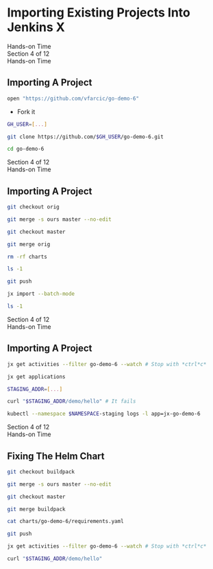 <!-- .slide: class="center dark" -->
<!-- .slide: data-background="img/hands-on.jpg" -->
# Importing Existing Projects Into Jenkins X

<div class="label">Hands-on Time</div>


<!-- .slide: class="dark" -->
<div class="eyebrow">Section 4 of 12</div>
<div class="label">Hands-on Time</div>

## Importing A Project

```bash
open "https://github.com/vfarcic/go-demo-6"
```

* Fork it

```bash
GH_USER=[...]

git clone https://github.com/$GH_USER/go-demo-6.git

cd go-demo-6
```


<!-- .slide: class="dark" -->
<div class="eyebrow">Section 4 of 12</div>
<div class="label">Hands-on Time</div>

## Importing A Project

```bash
git checkout orig

git merge -s ours master --no-edit

git checkout master

git merge orig

rm -rf charts

ls -1

git push

jx import --batch-mode

ls -1
```


<!-- .slide: class="dark" -->
<div class="eyebrow">Section 4 of 12</div>
<div class="label">Hands-on Time</div>

## Importing A Project

```bash
jx get activities --filter go-demo-6 --watch # Stop with *ctrl*c*

jx get applications

STAGING_ADDR=[...]

curl "$STAGING_ADDR/demo/hello" # It fails

kubectl --namespace $NAMESPACE-staging logs -l app=jx-go-demo-6
```


<!-- .slide: class="dark" -->
<div class="eyebrow">Section 4 of 12</div>
<div class="label">Hands-on Time</div>

## Fixing The Helm Chart

```bash
git checkout buildpack

git merge -s ours master --no-edit

git checkout master

git merge buildpack

cat charts/go-demo-6/requirements.yaml

git push

jx get activities --filter go-demo-6 --watch # Stop with *ctrl*c*

curl "$STAGING_ADDR/demo/hello"
```
